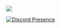 ![](https://komarev.com/ghpvc/?username=your-github-username&color=blueviolet)


[![Discord Presence](https://lanyard.cnrad.dev/api/265596002306621440)](https://discord.com/users/265596002306621440)
